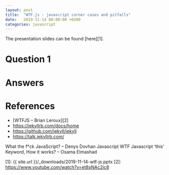 ```yaml
---
layout: post
title:  "WTF.js - javascript corner cases and pitfalls"
date:   2019-11-14 00:00:00 +0200
categories: javascript
---
```


The presentation slides can be found [here][1]. 

# Question 1

# Answers

# References
* [WTFJS – Brian Leroux][2]
* https://jekyllrb.com/docs/home
* https://github.com/jekyll/jekyll
* https://talk.jekyllrb.com/

What the f*ck JavaScript? – Denys Dovhan
Javascript WTF
Javascript ‘this’ Keyword, How it works? – Osama Elmashad


[1]: {{ site.url }}/_downloads/2019-11-14-wtf-js.pptx
[2]: https://www.youtube.com/watch?v=et8xNAc2ic8